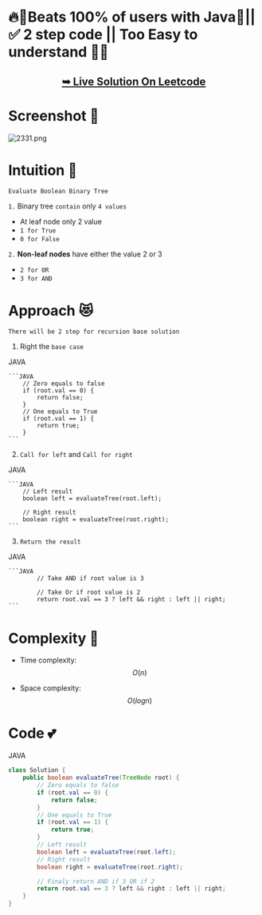 # 🔥💯Beats 100% of users with Java🎉||✅ 2 step code || Too Easy to understand  🎉🎊

<h2 align="center"> 

<a href="https://leetcode.com/problems/evaluate-boolean-binary-tree/solutions/5163720/beats-100-of-users-with-java-2-step-code-too-easy-to-understand"><strong>➥ Live Solution On Leetcode</strong></a>
</h2>

# Screenshot 🎉
![2331.png](https://assets.leetcode.com/users/images/8a52998d-caa5-4d3b-b8e4-75e92b146239_1715835552.454192.png)


# Intuition 🤔
<!-- Describe your first thoughts on how to solve this problem. -->
    Evaluate Boolean Binary Tree

`1.` Binary tree `contain` only `4 values `

- At leaf node only 2 value
- `1 for True`
- `0 for False` 

`2.` **Non-leaf nodes** have either the value 2 or 3

- `2 for OR`
- `3 for AND`


# Approach 😻
<!-- Describe your approach to solving the problem. -->

    There will be 2 step for recursion base solution
1. Right the `base case`

JAVA

    ```JAVA
        // Zero equals to false
        if (root.val == 0) {
            return false;
        }
        // One equals to True
        if (root.val == 1) {
            return true;
        }
    ```


2. `Call for left` and `Call for right`

JAVA

    ```JAVA
        // Left result
        boolean left = evaluateTree(root.left);

        // Right result
        boolean right = evaluateTree(root.right);
    ```

3. `Return the result `

JAVA

    ```JAVA
            // Take AND if root value is 3 

            // Take Or if root value is 2 
            return root.val == 3 ? left && right : left || right;
    ```


# Complexity 🫤
- Time complexity: $$O(n)$$
<!-- Add your time complexity here, e.g. $$O(n)$$ -->

- Space complexity: $$O(log n)$$
<!-- Add your space complexity here, e.g. $$O(n)$$ -->

# Code 💕

JAVA

```JAVA
class Solution {
    public boolean evaluateTree(TreeNode root) {
        // Zero equals to false
        if (root.val == 0) {
            return false;
        }
        // One equals to True
        if (root.val == 1) {
            return true;
        }
        // Left result
        boolean left = evaluateTree(root.left);
        // Right result
        boolean right = evaluateTree(root.right);

        // Finaly return AND if 3 OR if 2
        return root.val == 3 ? left && right : left || right;
    }
}
```

